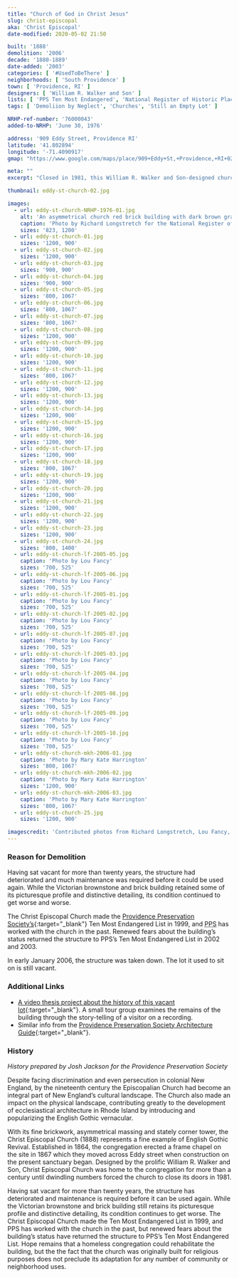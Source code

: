 ```yaml
---
title: "Church of God in Christ Jesus"
slug: christ-episcopal
aka: 'Christ Episcopal'
date-modified: 2020-05-02 21:50

built: '1888'
demolition: '2006'
decade: '1880-1889'
date-added: '2003'
categories: [ '#UsedToBeThere' ]
neighborhoods: [ 'South Providence' ]
town: [ 'Providence, RI' ]
designers: [ 'William R. Walker and Son' ]
lists: [ 'PPS Ten Most Endangered', 'National Register of Historic Places' ]
tags: [ 'Demoliion by Neglect', 'Churches', 'Still an Empty Lot' ]

NRHP-ref-number: '76000043'
added-to-NRHP: 'June 30, 1976'

address: '909 Eddy Street, Providence RI'
latitude: '41.802894'
longitude: '-71.4090917'
gmap: "https://www.google.com/maps/place/909+Eddy+St,+Providence,+RI+02905/@41.802894,-71.4090917,17z/data=!3m1!4b1!4m5!3m4!1s0x89e4456099e46dd3:0x6324de09a488e52b!8m2!3d41.802894!4d-71.406903"

meta: ""
excerpt: "Closed in 1981, this William R. Walker and Son-designed church was vacant for over 20 years before neglect contributed to its demise."

thumbnail: eddy-st-church-02.jpg

images:
  - url: eddy-st-church-NRHP-1976-01.jpg
    alt: 'An asymmetrical church red brick building with dark brown granite ornamentation. A bell tower was offset from the semi-circular nave, while the interior was in poor repair, with exposed stick work and a frescoed ceiling as ornament.'
    caption: 'Photo by Richard Longstretch for the National Register of Historic Places, 1976'
    sizes: '823, 1200'
  - url: eddy-st-church-01.jpg
    sizes: '1200, 900'
  - url: eddy-st-church-02.jpg
    sizes: '1200, 900'
  - url: eddy-st-church-03.jpg
    sizes: '900, 900'
  - url: eddy-st-church-04.jpg
    sizes: '900, 900'
  - url: eddy-st-church-05.jpg
    sizes: '800, 1067'
  - url: eddy-st-church-06.jpg
    sizes: '800, 1067'
  - url: eddy-st-church-07.jpg
    sizes: '800, 1067'
  - url: eddy-st-church-08.jpg
    sizes: '1200, 900'
  - url: eddy-st-church-09.jpg
    sizes: '1200, 900'
  - url: eddy-st-church-10.jpg
    sizes: '1200, 900'
  - url: eddy-st-church-11.jpg
    sizes: '800, 1067'
  - url: eddy-st-church-12.jpg
    sizes: '1200, 900'
  - url: eddy-st-church-13.jpg
    sizes: '1200, 900'
  - url: eddy-st-church-14.jpg
    sizes: '1200, 900'
  - url: eddy-st-church-15.jpg
    sizes: '1200, 900'
  - url: eddy-st-church-16.jpg
    sizes: '1200, 900'
  - url: eddy-st-church-17.jpg
    sizes: '1200, 900'
  - url: eddy-st-church-18.jpg
    sizes: '800, 1067'
  - url: eddy-st-church-19.jpg
    sizes: '1200, 900'
  - url: eddy-st-church-20.jpg
    sizes: '1200, 900'
  - url: eddy-st-church-21.jpg
    sizes: '1200, 900'
  - url: eddy-st-church-22.jpg
    sizes: '1200, 900'
  - url: eddy-st-church-23.jpg
    sizes: '1200, 900'
  - url: eddy-st-church-24.jpg
    sizes: '800, 1400'
  - url: eddy-st-church-lf-2005-05.jpg
    caption: 'Photo by Lou Fancy'
    sizes: '700, 525'
  - url: eddy-st-church-lf-2005-06.jpg
    caption: 'Photo by Lou Fancy'
    sizes: '700, 525'
  - url: eddy-st-church-lf-2005-01.jpg
    caption: 'Photo by Lou Fancy'
    sizes: '700, 525'
  - url: eddy-st-church-lf-2005-02.jpg
    caption: 'Photo by Lou Fancy'
    sizes: '700, 525'
  - url: eddy-st-church-lf-2005-07.jpg
    caption: 'Photo by Lou Fancy'
    sizes: '700, 525'
  - url: eddy-st-church-lf-2005-03.jpg
    caption: 'Photo by Lou Fancy'
    sizes: '700, 525'
  - url: eddy-st-church-lf-2005-04.jpg
    caption: 'Photo by Lou Fancy'
    sizes: '700, 525'
  - url: eddy-st-church-lf-2005-08.jpg
    caption: 'Photo by Lou Fancy'
    sizes: '700, 525'
  - url: eddy-st-church-lf-2005-09.jpg
    caption: 'Photo by Lou Fancy'
    sizes: '700, 525'
  - url: eddy-st-church-lf-2005-10.jpg
    caption: 'Photo by Lou Fancy'
    sizes: '700, 525'
  - url: eddy-st-church-mkh-2006-01.jpg
    caption: 'Photo by Mary Kate Harrington'
    sizes: '800, 1067'
  - url: eddy-st-church-mkh-2006-02.jpg
    caption: 'Photo by Mary Kate Harrington'
    sizes: '1200, 900'
  - url: eddy-st-church-mkh-2006-03.jpg
    caption: 'Photo by Mary Kate Harrington'
    sizes: '800, 1067'
  - url: eddy-st-church-25.jpg
    sizes: '1200, 900'

imagescredit: 'Contributed photos from Richard Longstretch, Lou Fancy, and Mary Kate Harrington.'
---
```


### Reason for Demolition
Having sat vacant for more than twenty years, the structure had deteriorated and much maintenance was required before it could be used again. While the Victorian brownstone and brick building retained some of its picturesque profile and distinctive detailing, its condition continued to get worse and worse. 

The Christ Episcopal Church made the [Providence Preservation Society’s](//guide.ppsri.org/property/church-of-god-in-christ-jesus){:target="_blank"} Ten Most Endangered List in 1999, and <abbr title="Providence Preservation Society">PPS</abbr> has worked with the church in the past. Renewed fears about the building’s status returned the structure to <span class="abbr">PPS</span>’s Ten Most Endangered List in 2002 and 2003.

In early January 2006, the structure was taken down. The lot it used to sit on is still vacant. 

### Additional Links

* [A video thesis project about the history of this vacant lot](//www.vimeo.com/3492764){:target="_blank"}. A small tour group examines the remains of the building through the story-telling of a visitor on a recording.
* Similar info from the [Providence Preservation Society Architecture Guide](//guide.ppsri.org/property/church-of-god-in-christ-jesus){:target="_blank"}.

### History

_History prepared by Josh Jackson for the Providence Preservation Society_

Despite facing discrimination and even persecution in colonial New England, by the nineteenth century the Episcopalian Church had become an integral part of New England’s cultural landscape. The Church also made an impact on the physical landscape, contributing greatly to the development of ecclesiastical architecture in Rhode Island by introducing and popularizing the English Gothic vernacular.

With its fine brickwork, asymmetrical massing and stately corner tower, the Christ Episcopal Church (1888) represents a fine example of English Gothic Revival. Established in 1864, the congregation erected a frame chapel on the site in 1867 which they moved across Eddy street when construction on the present sanctuary began. Designed by the prolific William R. Walker and Son, Christ Episcopal Church was home to the congregation for more than a century until dwindling numbers forced the church to close its doors in 1981.

Having sat vacant for more than twenty years, the structure has deteriorated and maintenance is required before it can be used again. While the Victorian brownstone and brick building still retains its picturesque profile and distinctive detailing, its condition continues to get worse. The Christ Episcopal Church made the Ten Most Endangered List in 1999, and <span class="abbr">PPS</span> has worked with the church in the past, but renewed fears about the building’s status have returned the structure to <span class="abbr">PPS</span>’s Ten Most Endangered List. Hope remains that a homeless congregation could rehabilitate the building, but the the fact that the church was originally built for religious purposes does not preclude its adaptation for any number of community or neighborhood uses.
